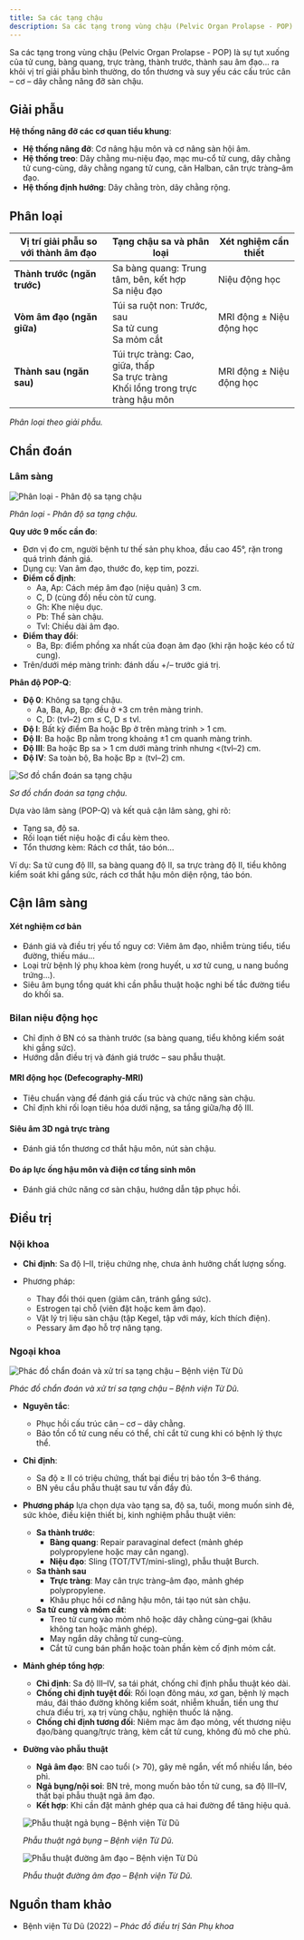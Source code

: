 ```yaml
---
title: Sa các tạng chậu
description: Sa các tạng trong vùng chậu (Pelvic Organ Prolapse - POP) là tình trạng tụt xuống của tử cung, bàng quang, trực tràng hoặc thành âm đạo ra khỏi vị trí giải phẫu bình thường do tổn thương và suy yếu hệ cân – cơ – dây chằng nâng đỡ sàn chậu.
---
```


Sa các tạng trong vùng chậu (Pelvic Organ Prolapse - POP) là sự tụt xuống của tử cung, bàng quang, trực tràng, thành trước, thành sau âm đạo... ra khỏi vị trí giải phẫu bình thường, do tổn thương và suy yếu các cấu trúc cân – cơ – dây chằng nâng đỡ sàn chậu.

## Giải phẫu

**Hệ thống nâng đỡ các cơ quan tiểu khung**:

- **Hệ thống nâng đỡ**: Cơ nâng hậu môn và cơ nâng sàn hội âm.
- **Hệ thống treo**: Dây chằng mu-niệu đạo, mạc mu-cổ tử cung, dây chằng tử cung-cùng, dây chằng ngang tử cung, cân Halban, cân trực tràng–âm đạo.
- **Hệ thống định hướng**: Dây chằng tròn, dây chằng rộng.

## Phân loại

| Vị trí giải phẫu so với thành âm đạo | Tạng chậu sa và phân loại                                                              | Xét nghiệm cần thiết     |
| ------------------------------------ | -------------------------------------------------------------------------------------- | ------------------------ |
| **Thành trước (ngăn trước)**         | Sa bàng quang: Trung tâm, bên, kết hợp<br>Sa niệu đạo                                  | Niệu động học            |
| **Vòm âm đạo (ngăn giữa)**           | Túi sa ruột non: Trước, sau<br>Sa tử cung<br>Sa mỏm cắt                                | MRI động ± Niệu động học |
| **Thành sau (ngăn sau)**             | Túi trực tràng: Cao, giữa, thấp<br>Sa trực tràng<br>Khối lồng trong trực tràng hậu môn | MRI động ± Niệu động học |

_Phân loại theo giải phẫu._

## Chẩn đoán

### Lâm sàng

![Phân loại - Phân độ sa tạng chậu](./_images/sa-tang-chau/phan-loai-phan-do-sa-tang-chau.jpg)

_Phân loại - Phân độ sa tạng chậu._

**Quy ước 9 mốc cần đo**:

- Đơn vị đo cm, người bệnh tư thế sản phụ khoa, đầu cao 45°, rặn trong quá trình đánh giá.
- Dụng cụ: Van âm đạo, thước đo, kẹp tim, pozzi.
- **Điểm cố định**:
  - Aa, Ap: Cách mép âm đạo (niệu quản) 3 cm.
  - C, D (cùng đồ) nếu còn tử cung.
  - Gh: Khe niệu dục.
  - Pb: Thể sàn chậu.
  - Tvl: Chiều dài âm đạo.
- **Điểm thay đổi**:
  - Ba, Bp: điểm phồng xa nhất của đoạn âm đạo (khi rặn hoặc kéo cổ tử cung).
- Trên/dưới mép màng trinh: đánh dấu +/– trước giá trị.

**Phân độ POP-Q**:

- **Độ 0**: Không sa tạng chậu.
  - Aa, Ba, Ap, Bp: đều ở +3 cm trên màng trinh.
  - C, D: (tvl–2) cm ≤ C, D ≤ tvl.
- **Độ I**: Bất kỳ điểm Ba hoặc Bp ở trên màng trinh > 1 cm.
- **Độ II**: Ba hoặc Bp nằm trong khoảng ±1 cm quanh màng trinh.
- **Độ III**: Ba hoặc Bp sa > 1 cm dưới màng trinh nhưng <(tvl–2) cm.
- **Độ IV**: Sa toàn bộ, Ba hoặc Bp ≥ (tvl–2) cm.

![Sơ đồ chẩn đoán sa tạng chậu](./_images/sa-tang-chau/so-do-chan-doan-sa-tang-chau.jpg)

_Sơ đồ chẩn đoán sa tạng chậu._

Dựa vào lâm sàng (POP-Q) và kết quả cận lâm sàng, ghi rõ:

- Tạng sa, độ sa.
- Rối loạn tiết niệu hoặc đi cầu kèm theo.
- Tổn thương kèm: Rách cơ thắt, táo bón...

Ví dụ: Sa tử cung độ III, sa bàng quang độ II, sa trực tràng độ II, tiểu không kiểm soát khi gắng sức, rách cơ thắt hậu môn diện rộng, táo bón.

## Cận lâm sàng

#### Xét nghiệm cơ bản

- Đánh giá và điều trị yếu tố nguy cơ: Viêm âm đạo, nhiễm trùng tiểu, tiểu đường, thiếu máu...
- Loại trừ bệnh lý phụ khoa kèm (rong huyết, u xơ tử cung, u nang buồng trứng...).
- Siêu âm bụng tổng quát khi cần phẫu thuật hoặc nghi bế tắc đường tiểu do khối sa.

### Bilan niệu động học

- Chỉ định ở BN có sa thành trước (sa bàng quang, tiểu không kiểm soát khi gắng sức).
- Hướng dẫn điều trị và đánh giá trước – sau phẫu thuật.

#### MRI động học (Defecography-MRI)

- Tiêu chuẩn vàng để đánh giá cấu trúc và chức năng sàn chậu.
- Chỉ định khi rối loạn tiêu hóa dưới nặng, sa tầng giữa/hạ độ III.

#### Siêu âm 3D ngả trực tràng

- Đánh giá tổn thương cơ thắt hậu môn, nút sàn chậu.

#### Đo áp lực ống hậu môn và điện cơ tầng sinh môn

- Đánh giá chức năng cơ sàn chậu, hướng dẫn tập phục hồi.

## Điều trị

### Nội khoa

- **Chỉ định**: Sa độ I–II, triệu chứng nhẹ, chưa ảnh hưởng chất lượng sống.
- Phương pháp:

  - Thay đổi thói quen (giảm cân, tránh gắng sức).
  - Estrogen tại chỗ (viên đặt hoặc kem âm đạo).
  - Vật lý trị liệu sàn chậu (tập Kegel, tập với máy, kích thích điện).
  - Pessary âm đạo hỗ trợ nâng tạng.

### Ngoại khoa

![Phác đồ chẩn đoán và xử trí sa tạng chậu – Bệnh viện Từ Dũ](./_images/sa-tang-chau/phac-do-chan-doan-va-xu-tri-sa-tang-chau.jpeg)

_Phác đồ chẩn đoán và xử trí sa tạng chậu – Bệnh viện Từ Dũ._

- **Nguyên tắc**:

  - Phục hồi cấu trúc cân – cơ – dây chằng.
  - Bảo tồn cổ tử cung nếu có thể, chỉ cắt tử cung khi có bệnh lý thực thể.

- **Chỉ định**:

  - Sa độ ≥ II có triệu chứng, thất bại điều trị bảo tồn 3–6 tháng.
  - BN yêu cầu phẫu thuật sau tư vấn đầy đủ.

- **Phương pháp** lựa chọn dựa vào tạng sa, độ sa, tuổi, mong muốn sinh đẻ, sức khỏe, điều kiện thiết bị, kinh nghiệm phẫu thuật viên:
  - **Sa thành trước**:
    - **Bàng quang**: Repair paravaginal defect (mảnh ghép polypropylene hoặc may cân ngang).
    - **Niệu đạo**: Sling (TOT/TVT/mini-sling), phẫu thuật Burch.
  - **Sa thành sau**
    - **Trực tràng**: May cân trực tràng–âm đạo, mảnh ghép polypropylene.
    - Khâu phục hồi cơ nâng hậu môn, tái tạo nút sàn chậu.
  - **Sa tử cung và mỏm cắt**:
    - Treo tử cung vào mỏm nhô hoặc dây chằng cùng–gai (khâu không tan hoặc mảnh ghép).
    - May ngắn dây chằng tử cung–cùng.
    - Cắt tử cung bán phần hoặc toàn phần kèm cố định mỏm cắt.
- **Mảnh ghép tổng hợp**:
  - **Chỉ định**: Sa độ III–IV, sa tái phát, chống chỉ định phẫu thuật kéo dài.
  - **Chống chỉ định tuyệt đối**: Rối loạn đông máu, xơ gan, bệnh lý mạch máu, đái tháo đường không kiểm soát, nhiễm khuẩn, tiền ung thư chưa điều trị, xạ trị vùng chậu, nghiện thuốc lá nặng.
  - **Chống chỉ định tương đối**: Niêm mạc âm đạo mỏng, vết thương niệu đạo/bàng quang/trực tràng, kèm cắt tử cung, không đủ mô che phủ.
- **Đường vào phẫu thuật**

  - **Ngả âm đạo**: BN cao tuổi (> 70), gây mê ngắn, vết mổ nhiều lần, béo phì.
  - **Ngả bụng/nội soi**: BN trẻ, mong muốn bảo tồn tử cung, sa độ III–IV, thất bại phẫu thuật ngả âm đạo.
  - **Kết hợp**: Khi cần đặt mảnh ghép qua cả hai đường để tăng hiệu quả.

  ![Phẫu thuật ngả bụng – Bệnh viện Từ Dũ](./_images/sa-tang-chau/phau-thuat-nga-bung.jpeg)

  _Phẫu thuật ngả bụng – Bệnh viện Từ Dũ._

  ![Phẫu thuật đường âm đạo – Bệnh viện Từ Dũ](./_images/sa-tang-chau/phau-thuat-nga-am-dao.png)

  _Phẫu thuật đường âm đạo – Bệnh viện Từ Dũ._

## Nguồn tham khảo

- Bệnh viện Từ Dũ (2022) – _Phác đồ điều trị Sản Phụ khoa_
